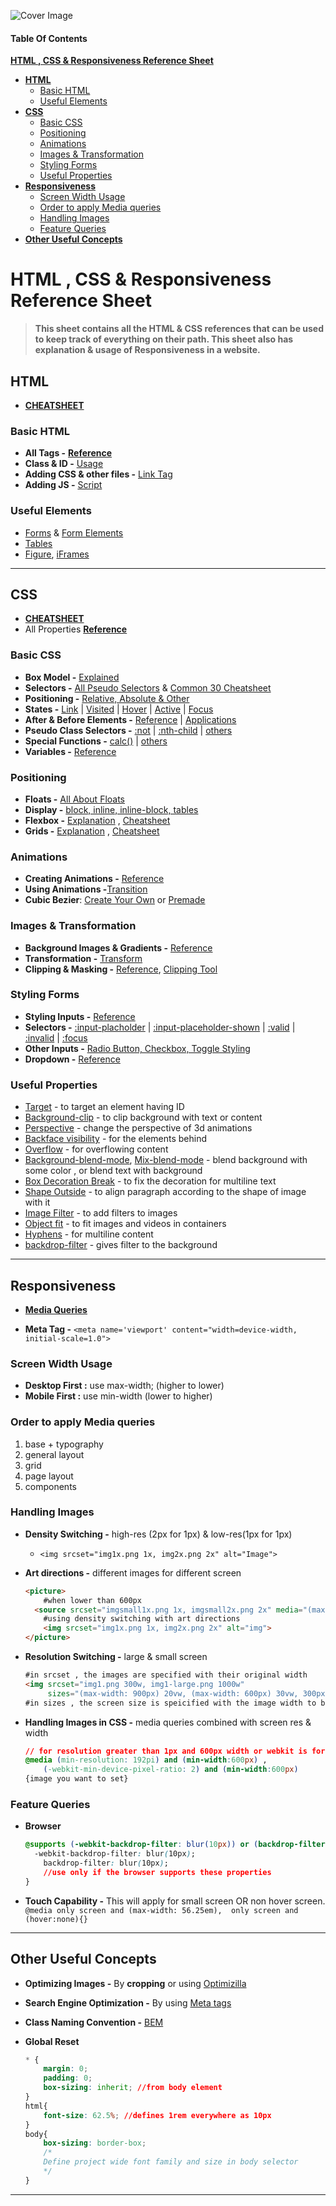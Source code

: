 ![Cover Image](./images/htmlcss.png)

#### Table Of Contents

**[HTML , CSS & Responsiveness Reference Sheet](#html--css--responsiveness-reference-sheet)**

- **[HTML](#HTML)**
  - [Basic HTML](#basic-html)
  - [Useful Elements](#useful-elements)
- **[CSS](#CSS)**
  - [Basic CSS](#basic-css)
  - [Positioning](#Positioning)
  - [Animations](#Animations)
  - [Images & Transformation](#images--transformation)
  - [Styling Forms](#styling-forms)
  - [Useful Properties](#useful-properties)
- **[Responsiveness](#Responsiveness)**
  - [Screen Width Usage](#screen-width-usage)
  - [Order to apply Media queries](#order-to-apply-media-queries)
  - [Handling Images](#handling-images)
  - [Feature Queries](#feature-queries)
- **[Other Useful Concepts](#other-useful-concepts)**

# HTML , CSS & Responsiveness Reference Sheet

> **This sheet contains all the HTML & CSS references that can be used to keep track of everything on their path. This sheet also has explanation & usage of Responsiveness in a website.**



## HTML

- **[CHEATSHEET](https://websitesetup.org/html5-cheat-sheet/)** 

### Basic HTML

- **All Tags -** [**Reference**](https://htmlreference.io/)
- **Class & ID -** [Usage](https://css-tricks.com/the-difference-between-id-and-class/)
- **Adding CSS & other files -** [Link Tag](https://developer.mozilla.org/en-US/docs/Web/HTML/Element/link) 
- **Adding JS -** [Script](https://www.tutorialsteacher.com/javascript/script-tag)

### Useful Elements

- [Forms](https://htmlreference.io/element/form/) & [Form Elements](https://htmlreference.io/forms/)
- [Tables](https://css-tricks.com/complete-guide-table-element/)
- [Figure](https://developer.mozilla.org/en-US/docs/Web/HTML/Element/figure), [iFrames](https://developer.mozilla.org/en-US/docs/Learn/HTML/Multimedia_and_embedding/Other_embedding_technologies)

---

## CSS

- **[CHEATSHEET](https://websitesetup.org/css3-cheat-sheet/)**
- All Properties [**Reference**](https://tympanus.net/codrops/css_reference/)

### Basic CSS

- **Box Model -** [Explained](https://css-tricks.com/box-sizing/)
- **Selectors -** [All Pseudo Selectors](https://css-tricks.com/pseudo-class-selectors/) & [Common 30 Cheatsheet](https://code.tutsplus.com/tutorials/the-30-css-selectors-you-must-memorize--net-16048)
- **Positioning -** [Relative, Absolute & Other](https://css-tricks.com/almanac/properties/p/position/)
- **States -**  [Link](https://css-tricks.com/almanac/selectors/l/link/) | [Visited](https://css-tricks.com/almanac/selectors/v/visited/) | [Hover](https://css-tricks.com/almanac/selectors/h/hover/) | [Active](https://css-tricks.com/almanac/selectors/a/active/) | [Focus](https://css-tricks.com/almanac/selectors/f/focus/)
- **After & Before Elements -**   [Reference](https://css-tricks.com/almanac/selectors/a/after-and-before/) | [Applications](https://bryanlrobinson.com/blog/2018/08/07/top-3-uses-of-after-and-before-css-pseudo-elements/)
- **Pseudo Class Selectors -** [:not](https://css-tricks.com/almanac/selectors/n/not/) | [:nth-child](https://css-tricks.com/almanac/selectors/n/nth-child/) | [others](https://css-tricks.com/pseudo-class-selectors/)
- **Special Functions -** [calc()](https://css-tricks.com/a-complete-guide-to-calc-in-css/) | [others](https://www.sitepoint.com/8-clever-tricks-with-css-functions/)
- **Variables -**  [Reference](https://developer.mozilla.org/en-US/docs/Web/CSS/Using_CSS_custom_properties)

### Positioning

- **Floats -** [All About Floats](https://css-tricks.com/all-about-floats/)
- **Display -** [block, inline, inline-block, tables](https://css-tricks.com/almanac/properties/d/display/)
- **Flexbox -** [Explanation](https://css-tricks.com/snippets/css/a-guide-to-flexbox/) , [Cheatsheet](http://flexbox.malven.co/)
- **Grids -** [Explanation](https://css-tricks.com/snippets/css/complete-guide-grid/) , [Cheatsheet](http://grid.malven.co/)

### Animations

- **Creating Animations -** [Reference](https://css-tricks.com/almanac/properties/a/animation/)
- **Using Animations -**[Transition](https://css-tricks.com/almanac/properties/t/transition/)
- **Cubic Bezier**: [Create Your Own](http://cubic-bezier.com/#.63,-0.94,.55,1.87) or [Premade](https://easings.net/#)

### Images & Transformation

- **Background Images & Gradients -** [Reference](https://css-tricks.com/almanac/properties/b/background-image/)
- **Transformation -** [Transform](https://css-tricks.com/almanac/properties/t/transform/)
- **Clipping & Masking -**   [Reference](https://css-tricks.com/clipping-masking-css/), [Clipping Tool](http://bennettfeely.com/clippy/)

### Styling Forms

- **Styling Inputs -** [Reference](https://css-tricks.com/styling-texty-inputs-only/)  
- **Selectors -** [:input-placholder](https://css-tricks.com/almanac/selectors/p/placeholder/) | [:input-placeholder-shown](https://css-tricks.com/almanac/selectors/p/placeholder-shown/) | [:valid](https://css-tricks.com/almanac/selectors/v/valid/)  | [:invalid](https://css-tricks.com/almanac/selectors/i/invalid/) | [:focus](https://css-tricks.com/almanac/selectors/f/focus/) 
- **Other Inputs -** [Radio Button, Checkbox, Toggle Styling](https://css-tricks.com/custom-styling-form-inputs-with-modern-css-features/)
- **Dropdown -** [Reference](https://tympanus.net/codrops/2012/10/04/custom-drop-down-list-styling/)

### Useful Properties

- [Target](https://developer.mozilla.org/en-US/docs/Web/CSS/:target) - to target an element having ID 
- [Background-clip](https://developer.mozilla.org/en-US/docs/Web/CSS/background-clip) - to clip background with text or content
- [Perspective](https://3dtransforms.desandro.com/perspective) - change the perspective of 3d animations
- [Backface visibility](https://developer.mozilla.org/en-US/docs/Web/CSS/backface-visibility) - for the elements behind
- [Overflow](https://developer.mozilla.org/en-US/docs/Web/CSS/overflow) - for overflowing content
- [Background-blend-mode](https://css-tricks.com/almanac/properties/b/background-blend-mode/), [Mix-blend-mode](https://css-tricks.com/almanac/properties/m/mix-blend-mode/) - blend background with some color , or blend text with background
- [Box Decoration Break](https://developer.mozilla.org/en-US/docs/Web/CSS/box-decoration-break) - to fix the decoration for multiline text
- [Shape Outside](https://css-tricks.com/almanac/properties/s/shape-outside/) - to align paragraph according to the shape of  image with it
- [Image Filter](https://css-tricks.com/almanac/properties/f/filter/) - to add filters to images
- [Object fit](https://css-tricks.com/almanac/properties/o/object-fit/) - to fit images and videos  in containers
- [Hyphens](https://developer.mozilla.org/en-US/docs/Web/CSS/hyphens) - for multiline content
- [backdrop-filter](https://css-tricks.com/almanac/properties/b/backdrop-filter/) - gives filter to the background 

---

## Responsiveness

- **[Media Queries](https://css-tricks.com/css-media-queries/)**

- **Meta Tag -** `<meta name='viewport' content="width=device-width, initial-scale=1.0">`

### Screen Width Usage  

- **Desktop First :** use max-width; (higher to lower)
- **Mobile First :** use min-width (lower to higher)

### Order to apply Media queries  

1. base + typography
2. general layout
3. grid
4. page  layout
5. components 

### Handling Images

- **Density Switching -**  high-res (2px for 1px) & low-res(1px for 1px)

  - `<img srcset="img1x.png 1x, img2x.png 2x" alt="Image">`

- **Art directions -** different images for different screen
  ```html
  <picture>
      #when lower than 600px
  	<source srcset="imgsmall1x.png 1x, imgsmall2x.png 2x" media="(max-width: 37.5em)"> 
      #using density switching with art directions
      <img srcset="img1x.png 1x, img2x.png 2x" alt="img">
  </picture>
  ```

- **Resolution Switching -** large & small screen
  ```html
  #in srcset , the images are specified with their original width
  <img srcset="img1.png 300w, img1-large.png 1000w" 
       sizes="(max-width: 900px) 20vw, (max-width: 600px) 30vw, 300px">
  #in sizes , the screen size is speicified with the image width to be used, last one being the default size
  ```

- **Handling Images in CSS -** media queries combined with screen res & width
  ```css
  // for resolution greater than 1px and 600px width or webkit is for safari browser
  @media (min-resolution: 192pi) and (min-width:600px) ,
      (-webkit-min-device-pixel-ratio: 2) and (min-width:600px)
  {image you want to set}
  ```

### Feature Queries

- **Browser**
  ```css
  @supports (-webkit-backdrop-filter: blur(10px)) or (backdrop-filter: blur(10px)){
  	-webkit-backdrop-filter: blur(10px);
      backdrop-filter: blur(10px);
      //use only if the browser supports these properties
  }
  ```

- **Touch Capability -** This will apply for small screen OR non hover screen.
  `@media only screen and (max-width: 56.25em),  only screen and (hover:none){}`

---

## Other Useful Concepts

- **Optimizing Images -** By **cropping** or using [Optimizilla](https://imagecompressor.com/)

- **Search Engine Optimization -** By using [Meta tags](https://searchenginewatch.com/sew/how-to/2067564/how-to-use-html-meta-tags)

- **Class Naming Convention -** [BEM](https://css-tricks.com/bem-101/)

- **Global Reset**
  ```css
  * {
      margin: 0;
      padding: 0;
      box-sizing: inherit; //from body element
  } 
  html{
      font-size: 62.5%; //defines 1rem everywhere as 10px
  }
  body{
      box-sizing: border-box;
      /*
      Define project wide font family and size in body selector
      */
  }
  ```
---